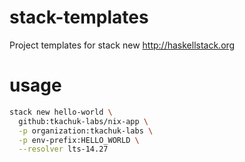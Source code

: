 # stack-templates

Project templates for stack new http://haskellstack.org

# usage

```bash
stack new hello-world \
  github:tkachuk-labs/nix-app \
  -p organization:tkachuk-labs \
  -p env-prefix:HELLO_WORLD \
  --resolver lts-14.27
```
